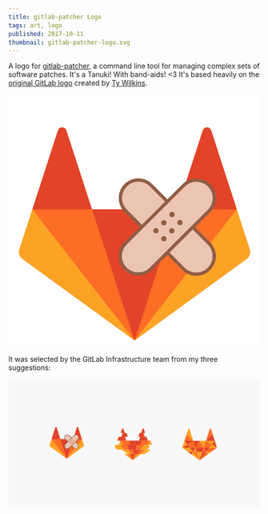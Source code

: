 ```yaml
---
title: gitlab-patcher Logo
tags: art, logo
published: 2017-10-11
thumbnail: gitlab-patcher-logo.svg
---
```


A logo for [gitlab-patcher](https://gitlab.com/gl-infra/gitlab-patcher), a command line tool for managing complex sets of software patches. It's a Tanuki! With band-aids! <3 It's based heavily on the [original GitLab logo](https://gitlab.com/gitlab-com/gitlab-artwork/blob/master/README.md) created by [Ty Wilkins](http://www.tywilkins.com/).

![A Tanuki with band-aids](gitlab-patcher-logo.svg)

It was selected by the GitLab Infrastructure team from my three suggestions:

![Three Tanuki logo variants](variants.png)

